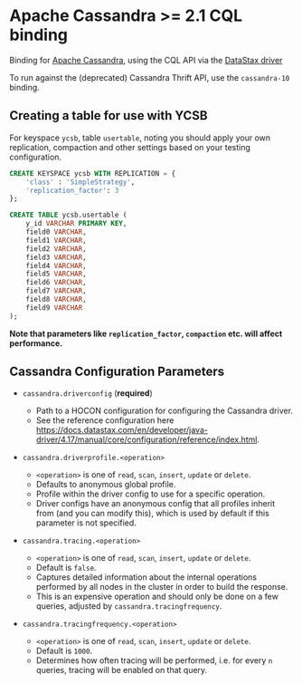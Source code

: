 <!--
Copyright (c) 2024 YCSB contributors. All rights reserved.

Licensed under the Apache License, Version 2.0 (the "License"); you
may not use this file except in compliance with the License. You
may obtain a copy of the License at

http://www.apache.org/licenses/LICENSE-2.0

Unless required by applicable law or agreed to in writing, software
distributed under the License is distributed on an "AS IS" BASIS,
WITHOUT WARRANTIES OR CONDITIONS OF ANY KIND, either express or
implied. See the License for the specific language governing
permissions and limitations under the License. See accompanying
LICENSE file.
-->

# Apache Cassandra >= 2.1 CQL binding

Binding for [Apache Cassandra](http://cassandra.apache.org), using the CQL API
via the [DataStax driver](https://docs.datastax.com/en/developer/java-driver/4.17/manual/index.html)

To run against the (deprecated) Cassandra Thrift API, use the `cassandra-10` binding.

## Creating a table for use with YCSB

For keyspace `ycsb`, table `usertable`, noting you should apply your own replication,
compaction and other settings based on your testing configuration.
```sql
CREATE KEYSPACE ycsb WITH REPLICATION = {
    'class' : 'SimpleStrategy',
    'replication_factor': 3
};
```

```sql
CREATE TABLE ycsb.usertable (
    y_id VARCHAR PRIMARY KEY,
    field0 VARCHAR,
    field1 VARCHAR,
    field2 VARCHAR,
    field3 VARCHAR,
    field4 VARCHAR,
    field5 VARCHAR,
    field6 VARCHAR,
    field7 VARCHAR,
    field8 VARCHAR,
    field9 VARCHAR
);
```

**Note that parameters like `replication_factor`, `compaction` etc. will affect performance.**

## Cassandra Configuration Parameters

* `cassandra.driverconfig` (**required**)
  * Path to a HOCON configuration for configuring the Cassandra driver.
  * See the reference configuration here <https://docs.datastax.com/en/developer/java-driver/4.17/manual/core/configuration/reference/index.html>.

* `cassandra.driverprofile.<operation>`
  * `<operation>` is one of `read`, `scan`, `insert`, `update` or `delete`.
  * Defaults to anonymous global profile.
  * Profile within the driver config to use for a specific operation.
  * Driver configs have an anonymous config that all profiles inherit from (and you can modify this), which is used by default if this parameter is not specified.

* `cassandra.tracing.<operation>`
  * `<operation>` is one of `read`, `scan`, `insert`, `update` or `delete`.
  * Default is `false`.
  * Captures detailed information about the internal operations performed by all nodes in the cluster in order to build the response.
  * This is an expensive operation and should only be done on a few queries, adjusted by `cassandra.tracingfrequency`.

* `cassandra.tracingfrequency.<operation>`
  * `<operation>` is one of `read`, `scan`, `insert`, `update` or `delete`.
  * Default is `1000`.
  * Determines how often tracing will be performed, i.e. for every `n` queries, tracing will be enabled on that query.
